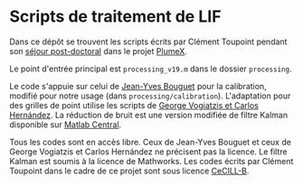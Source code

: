 # Scripts de traitement de LIF

Dans ce dépôt se trouvent les scripts écrits par Clément Toupoint pendant son
[séjour post-doctoral](https://plumexlyon.github.io/arrivee-de-clement-toupoint.html)
dans le projet [PlumeX](https://plumexlyon.github.io/pages/a-propos.html).

Le point d'entrée principal est `processing_v19.m` dans le dossier `processing`.

Le code s'appuie sur celui de [Jean-Yves Bouguet](http://www.vision.caltech.edu/bouguetj/)
pour la calibration, modifié pour notre usage (dans `processing/calibration`).
L'adaptation pour des grilles de point utilise les scripts de
[George Vogiatzis et Carlos Hernández](http://george-vogiatzis.org/calib/).
La réduction de bruit est une version modifiée de filtre Kalman disponible sur
[Matlab Central](https://fr.mathworks.com/matlabcentral/fileexchange/26334-kalman-filter-for-noisy-movies).

Tous les codes sont en accès libre. Ceux de Jean-Yves Bouguet et ceux de George Vogiatzis et Carlos
Hernández ne précisent pas la licence. Le filtre Kalman est soumis à la licence de Mathworks.
Les codes écrits par Clément Toupoint dans le cadre de ce projet sont sous
licence [CeCILL-B](https://cecill.info/licences/Licence_CeCILL-B_V1-en.html).
